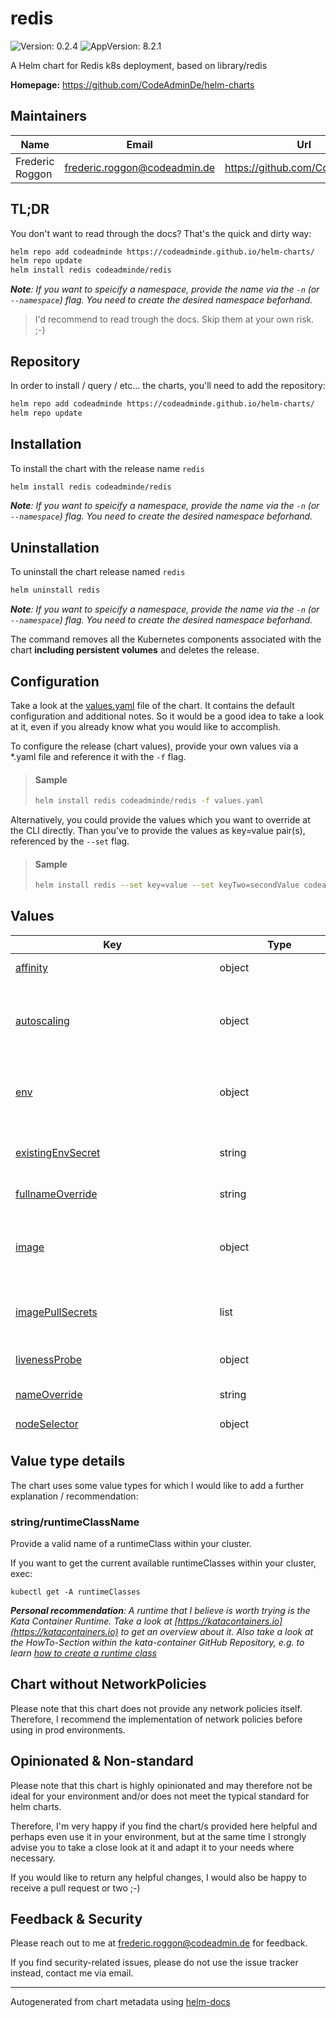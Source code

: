 

# redis

![Version: 0.2.4](https://img.shields.io/badge/Version-0.2.4-informational?style=flat-square) ![AppVersion: 8.2.1](https://img.shields.io/badge/AppVersion-8.2.1-informational?style=flat-square)

A Helm chart for Redis k8s deployment, based on library/redis

**Homepage:** <https://github.com/CodeAdminDe/helm-charts>

## Maintainers

| Name | Email | Url |
| ---- | ------ | --- |
| Frederic Roggon | <frederic.roggon@codeadmin.de> | <https://github.com/CodeAdminDe> |

## TL;DR

You don't want to read through the docs? That's the quick and dirty way:

```bash
helm repo add codeadminde https://codeadminde.github.io/helm-charts/
helm repo update
helm install redis codeadminde/redis
```
_**Note**: If you want to speicify a namespace, provide the name via the `-n` (or `--namespace`) flag. You need to create the desired namespace beforhand._

> I'd recommend to read trough the docs. Skip them at your own risk. ;-)

## Repository

In order to install / query / etc... the charts, you'll need to add the repository:

```bash
helm repo add codeadminde https://codeadminde.github.io/helm-charts/
helm repo update
```

## Installation

To install the chart with the release name `redis`

```bash
helm install redis codeadminde/redis
```
_**Note**: If you want to speicify a namespace, provide the name via the `-n` (or `--namespace`) flag. You need to create the desired namespace beforhand._

## Uninstallation

To uninstall the chart release named `redis`

```bash
helm uninstall redis
```
_**Note**: If you want to speicify a namespace, provide the name via the `-n` (or `--namespace`) flag. You need to create the desired namespace beforhand._

The command removes all the Kubernetes components associated with the chart **including persistent volumes** and deletes the release.

## Configuration

Take a look at the [values.yaml](./values.yaml) file of the chart. It contains the default configuration and additional notes.
So it would be a good idea to take a look at it, even if you already know what you would like to accomplish.

To configure the release (chart values), provide your own values via a *.yaml file and reference it with the `-f` flag.

> #### Sample
>
> ```bash
> helm install redis codeadminde/redis -f values.yaml
> ```

Alternatively, you could provide the values which you want to override at the CLI directly. Than you've to provide the values as key=value pair(s), referenced by the `--set` flag.

> #### Sample
>
> ```bash
> helm install redis --set key=value --set keyTwo=secondValue codeadminde/redis
> ```

## Values

<table height="800px" >
	<thead>
		<th>Key</th>
		<th>Type</th>
		<th>Default</th>
		<th>Description</th>
	</thead>
	<tbody>
		<tr>
			<td id="affinity"><a href="./values.yaml#L143">affinity</a></td>
			<td>
object
</td>
			<td>
				<div style="max-width: 300px;">
<pre lang="json">
{}
</pre>
</div>
			</td>
			<td></td>
		</tr>
		<tr>
			<td id="autoscaling"><a href="./values.yaml#L134">autoscaling</a></td>
			<td>
object
</td>
			<td>
				<div style="max-width: 300px;">
<pre lang="json">
{
  "enabled": false,
  "maxReplicas": 100,
  "minReplicas": 1,
  "targetCPUUtilizationPercentage": 80
}
</pre>
</div>
			</td>
			<td>This section is for setting up autoscaling more information can be found here: https://kubernetes.io/docs/concepts/workloads/autoscaling/</td>
		</tr>
		<tr>
			<td id="env"><a href="./values.yaml#L106">env</a></td>
			<td>
object
</td>
			<td>
				<div style="max-width: 300px;">
<pre lang="json">
{
  "ALLOW_EMPTY_PASSWORD": "no",
  "REDIS_DATA_DIR": "/data",
  "REDIS_DISABLE_COMMANDS": "FLUSHDB,FLUSHALL"
}
</pre>
</div>
			</td>
			<td>Provide env vars to the deployment. Do not add secretes here... use additionalEnvSecrets instead!</td>
		</tr>
		<tr>
			<td id="existingEnvSecret"><a href="./values.yaml#L114">existingEnvSecret</a></td>
			<td>
string
</td>
			<td>
				<div style="max-width: 300px;">
<pre lang="json">
""
</pre>
</div>
			</td>
			<td>Provide the name of a pre-existing secret for the keys SECRET_KEY and UTILS_SECRET, if you do not want to use a auto-generated one. Note that the autogenerated secrets won't be regenerated on updates. Leave empty, to let helm handle it for you.</td>
		</tr>
		<tr>
			<td id="fullnameOverride"><a href="./values.yaml#L32">fullnameOverride</a></td>
			<td>
string
</td>
			<td>
				<div style="max-width: 300px;">
<pre lang="json">
""
</pre>
</div>
			</td>
			<td></td>
		</tr>
		<tr>
			<td id="image"><a href="./values.yaml#L21">image</a></td>
			<td>
object
</td>
			<td>
				<div style="max-width: 300px;">
<pre lang="json">
{
  "args": [],
  "pullPolicy": "IfNotPresent",
  "repository": "library/redis",
  "tag": ""
}
</pre>
</div>
			</td>
			<td>This sets the container image more information can be found here: https://kubernetes.io/docs/concepts/containers/images/ Override the image tag, whose default is the chart appVersion.</td>
		</tr>
		<tr>
			<td id="imagePullSecrets"><a href="./values.yaml#L28">imagePullSecrets</a></td>
			<td>
list
</td>
			<td>
				<div style="max-width: 300px;">
<pre lang="json">
[]
</pre>
</div>
			</td>
			<td>This is for the secrets for pulling an image from a private repository more information can be found here: https://kubernetes.io/docs/tasks/configure-pod-container/pull-image-private-registry/</td>
		</tr>
		<tr>
			<td id="livenessProbe"><a href="./values.yaml#L130">livenessProbe</a></td>
			<td>
object
</td>
			<td>
				<div style="max-width: 300px;">
<pre lang="json">
{}
</pre>
</div>
			</td>
			<td>This is to setup the liveness and readiness probes more information can be found here: https://kubernetes.io/docs/tasks/configure-pod-container/configure-liveness-readiness-startup-probes/</td>
		</tr>
		<tr>
			<td id="nameOverride"><a href="./values.yaml#L31">nameOverride</a></td>
			<td>
string
</td>
			<td>
				<div style="max-width: 300px;">
<pre lang="json">
""
</pre>
</div>
			</td>
			<td>This is to override the chart name.</td>
		</tr>
		<tr>
			<td id="nodeSelector"><a href="./values.yaml#L141">nodeSelector</a></td>
			<td>
object
</td>
			<td>
				<div style="max-width: 300px;">
<pre lang="json">
{}
</pre>
</div>
			</td>
			<td></td>
		</tr>
		<tr>
			<td id="persistence"><a href="./values.yaml#L88">persistence</a></td>
			<td>
object
</td>
			<td>
				<div style="max-width: 300px;">
<pre lang="json">
{
  "accessModes": [
    "ReadWriteOnce"
  ],
  "emptyDirSizeLimit": "500Mi",
  "enabled": true,
  "size": "1Gi",
  "storageClass": "longhorn"
}
</pre>
</div>
			</td>
			<td>This configures the persistens of your release.</td>
		</tr>
		<tr>
			<td id="persistence--accessModes"><a href="./values.yaml#L98">persistence.accessModes</a></td>
			<td>
list
</td>
			<td>
				<div style="max-width: 300px;">
<pre lang="json">
[
  "ReadWriteOnce"
]
</pre>
</div>
			</td>
			<td>Define the accessModes to use when not providing a already existing PVC claim.</td>
		</tr>
		<tr>
			<td id="persistence--emptyDirSizeLimit"><a href="./values.yaml#L92">persistence.emptyDirSizeLimit</a></td>
			<td>
string
</td>
			<td>
				<div style="max-width: 300px;">
<pre lang="json">
"500Mi"
</pre>
</div>
			</td>
			<td>Define the max directory size when using persistence.enabled: false</td>
		</tr>
		<tr>
			<td id="persistence--size"><a href="./values.yaml#L94">persistence.size</a></td>
			<td>
string
</td>
			<td>
				<div style="max-width: 300px;">
<pre lang="json">
"1Gi"
</pre>
</div>
			</td>
			<td>Define the size of the PV when using persistence.enabled: true together with fileStorage.useLocal: true</td>
		</tr>
		<tr>
			<td id="persistence--storageClass"><a href="./values.yaml#L96">persistence.storageClass</a></td>
			<td>
string
</td>
			<td>
				<div style="max-width: 300px;">
<pre lang="json">
"longhorn"
</pre>
</div>
			</td>
			<td>Define the storageClass to use when not providing a already existing PVC claim. Provide your cluster storageclass or leave it empty to use the default one.</td>
		</tr>
		<tr>
			<td id="podSecurityContext"><a href="./values.yaml#L48">podSecurityContext</a></td>
			<td>
object
</td>
			<td>
				<div style="max-width: 300px;">
<pre lang="json">
{
  "fsGroup": 1000,
  "runAsGroup": 1000,
  "runAsUser": 1000,
  "seccompProfile": {
    "type": "RuntimeDefault"
  }
}
</pre>
</div>
			</td>
			<td>This is for the pod-level security attributes and common container settings. More information: https://kubernetes.io/docs/tasks/configure-pod-container/security-context/</td>
		</tr>
		<tr>
			<td id="readinessProbe"><a href="./values.yaml#L131">readinessProbe</a></td>
			<td>
object
</td>
			<td>
				<div style="max-width: 300px;">
<pre lang="json">
{}
</pre>
</div>
			</td>
			<td></td>
		</tr>
		<tr>
			<td id="replicaCount"><a href="./values.yaml#L6">replicaCount</a></td>
			<td>
int
</td>
			<td>
				<div style="max-width: 300px;">
<pre lang="json">
1
</pre>
</div>
			</td>
			<td>This will set the replicaset count more information can be found here: https://kubernetes.io/docs/concepts/workloads/controllers/replicaset/</td>
		</tr>
		<tr>
			<td id="resources"><a href="./values.yaml#L117">resources</a></td>
			<td>
object
</td>
			<td>
				<div style="max-width: 300px;">
<pre lang="json">
{}
</pre>
</div>
			</td>
			<td>Specify default resources (not recommended, see values.yaml)</td>
		</tr>
		<tr>
			<td id="runtimeClass"><a href="./values.yaml#L79">runtimeClass</a></td>
			<td>
object
</td>
			<td>
				<div style="max-width: 300px;">
<pre lang="json">
{
  "jobs": "",
  "pods": "",
  "tests": ""
}
</pre>
</div>
			</td>
			<td>Set a RuntimeClass to execute the containers with a custom runtime configuration. Register a runtimeClass within your cluster beforehand.

<details>
<summary>Motivation (Expand)</summary>

> The container runtime configuration is used to run a Pod's containers. . . .
> For example, if part of your workload deserves a high level of information security assurance, you might choose to schedule those Pods so that they run in a container runtime that uses hardware virtualization.
> You'd then benefit from the extra isolation of the alternative runtime, at the expense of some additional overhead. . . .

<i>Source and more informations: https://kubernetes.io/docs/concepts/containers/runtime-class/ </i>

</details></td>
		</tr>
		<tr>
			<td id="runtimeClass--jobs"><a href="./values.yaml#L83">runtimeClass.jobs</a></td>
			<td>
<a href="#stringruntimeclassname" title="Click to get details">string/runtimeClassName</a>
</td>
			<td>
				<div style="max-width: 300px;">
<pre lang="json">
""
</pre>
</div>
			</td>
			<td>Sets the runtimeClass for the pods for the job execution. Takes the runtimeClass name, or "" (default).</td>
		</tr>
		<tr>
			<td id="runtimeClass--pods"><a href="./values.yaml#L81">runtimeClass.pods</a></td>
			<td>
<a href="#stringruntimeclassname" title="Click to get details">string/runtimeClassName</a>
</td>
			<td>
				<div style="max-width: 300px;">
<pre lang="json">
""
</pre>
</div>
			</td>
			<td>Sets the runtimeClass for the DaemonSet / ReplicaSet pods. Takes the runtimeClass name, or "" (default).</td>
		</tr>
		<tr>
			<td id="runtimeClass--tests"><a href="./values.yaml#L85">runtimeClass.tests</a></td>
			<td>
<a href="#stringruntimeclassname" title="Click to get details">string/runtimeClassName</a>
</td>
			<td>
				<div style="max-width: 300px;">
<pre lang="json">
""
</pre>
</div>
			</td>
			<td>Sets the runtimeClass for the containers which gets executed by the test hook. Takes the runtimeClass name, or "" (default).</td>
		</tr>
		<tr>
			<td id="securityContext"><a href="./values.yaml#L57">securityContext</a></td>
			<td>
object
</td>
			<td>
				<div style="max-width: 300px;">
<pre lang="json">
{
  "allowPrivilegeEscalation": false,
  "capabilities": {
    "drop": [
      "ALL"
    ]
  },
  "readOnlyRootFilesystem": true,
  "runAsNonRoot": true
}
</pre>
</div>
			</td>
			<td>This is for the scurityContext at container level. Note that container settings do not affect the Pod's Volumes. More information: https://kubernetes.io/docs/tasks/configure-pod-container/security-context/#set-the-security-context-for-a-container</td>
		</tr>
		<tr>
			<td id="service--addBackwardsCompatibleMaster"><a href="./values.yaml#L17">service.addBackwardsCompatibleMaster</a></td>
			<td>
bool
</td>
			<td>
				<div style="max-width: 300px;">
<pre lang="json">
true
</pre>
</div>
			</td>
			<td>This adds an additional service to be backwards compatible. It uses the same parameters as the "base" service, but it adds an "-master" to the service name.</td>
		</tr>
		<tr>
			<td id="service--port"><a href="./values.yaml#L13">service.port</a></td>
			<td>
int
</td>
			<td>
				<div style="max-width: 300px;">
<pre lang="json">
6379
</pre>
</div>
			</td>
			<td>This sets the ports more information can be found here: https://kubernetes.io/docs/concepts/services-networking/service/#field-spec-ports</td>
		</tr>
		<tr>
			<td id="service--targetPort"><a href="./values.yaml#L15">service.targetPort</a></td>
			<td>
int
</td>
			<td>
				<div style="max-width: 300px;">
<pre lang="json">
6379
</pre>
</div>
			</td>
			<td>This sets the targetPorts more information can be found here: https://kubernetes.io/docs/concepts/services-networking/service/#field-spec-ports</td>
		</tr>
		<tr>
			<td id="service--type"><a href="./values.yaml#L11">service.type</a></td>
			<td>
string
</td>
			<td>
				<div style="max-width: 300px;">
<pre lang="json">
"ClusterIP"
</pre>
</div>
			</td>
			<td>This sets the service type more information can be found here: https://kubernetes.io/docs/concepts/services-networking/service/#publishing-services-service-types</td>
		</tr>
		<tr>
			<td id="serviceAccount"><a href="./values.yaml#L35">serviceAccount</a></td>
			<td>
object
</td>
			<td>
				<div style="max-width: 300px;">
<pre lang="json">
{
  "annotations": {},
  "automount": true,
  "create": true,
  "name": ""
}
</pre>
</div>
			</td>
			<td>This section builds out the service account more information can be found here: https://kubernetes.io/docs/concepts/security/service-accounts/</td>
		</tr>
		<tr>
			<td id="tolerations"><a href="./values.yaml#L142">tolerations</a></td>
			<td>
list
</td>
			<td>
				<div style="max-width: 300px;">
<pre lang="json">
[]
</pre>
</div>
			</td>
			<td></td>
		</tr>
	</tbody>
</table>

## Value type details

The chart uses some value types for which I would like to add a further explanation / recommendation:

### string/runtimeClassName

Provide a valid name of a runtimeClass within your cluster.

If you want to get the current available runtimeClasses within your cluster, exec:

```
kubectl get -A runtimeClasses
```

_**Personal recommendation**: A runtime that I believe is worth trying is the Kata Container Runtime.
Take a look at [https://katacontainers.io](https://katacontainers.io) to get an overview about it.
Also take a look at the HowTo-Section within the kata-container GitHub Repository,
e.g. to learn [how to create a runtime class](https://github.com/kata-containers/kata-containers/blob/main/docs/how-to/run-kata-with-k8s.md#create-runtime-class-for-kata-containers)_

## Chart without NetworkPolicies

Please note that this chart does not provide any network policies itself.
Therefore, I recommend the implementation of network policies before using in prod environments.

## Opinionated & Non-standard

Please note that this chart is highly opinionated and may therefore not be ideal for your environment and/or does not meet the typical standard for helm charts.

Therefore, I'm very happy if you find the chart/s provided here helpful and perhaps even use it in your environment,
but at the same time I strongly advise you to take a close look at it and adapt it to your needs where necessary.

If you would like to return any helpful changes, I would also be happy to receive a pull request or two ;-)

## Feedback & Security

Please reach out to me at frederic.roggon@codeadmin.de for feedback.

If you find security-related issues, please do not use the issue tracker instead, contact me via email.

----------------------------------------------
Autogenerated from chart metadata using [helm-docs](https://github.com/norwoodj/helm-docs)
